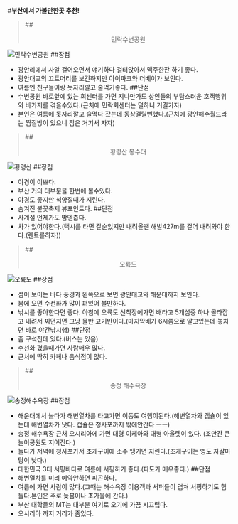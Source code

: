#**부산에서 가볼만한곳 추천!**
>##<center>민락수변공원</center>

![민락수변공원](https://t1.daumcdn.net/cfile/tistory/2712B63853E0FA3103)
##장점
+ 광안리에서 사알 걸어오면서 얘기하다 걸터앉아서 맥주한잔 하기 좋다.
+ 광안대교의 끄트머리를 보긴하지만 아이파크와 더베이가 보인다.
+ 여름엔 친구들이랑 돗자리깔고 술먹기좋다.
##단점
+ 수변공원 바로앞에 있는 회센터를 가면 지나만가도 상인들의 부담스러운 호객행위와 바가지를 겪을수있다.(근처에 민락회센터는 덜하니 거길가자)
+ 본인은 여름에 돗자리깔고 술먹다 잤는데 동상걸릴뻔했다.(근처에 광안해수월드라는 찜질방이 있으니 잠은 거기서 자자)

>##<center>황령산 봉수대</center>

![황령산](https://t1.daumcdn.net/cfile/tistory/2444C94C592A45180E)
##장점
+ 야경이 이쁘다.
+ 부산 거의 대부분을 한번에 볼수있다.
+ 야경도 좋지만 석양질때가 지린다.
+ 숨겨진 불꽃축제 뷰포인트다.
##단점
+ 사계절 언제가도 밤엔춥다.
+ 차가 있어야한다.(택시를 타면 갈순있지만 내려올땐 해발427m를 걸어 내려와야 한다.(렌트를하자))

>##<center>오륙도</center>

![오륙도](https://newsimg.sedaily.com/2018/03/23/1RX3BLMOME_1.jpg)
##장점
+ 섬이 보이는 바다 풍경과 왼쪽으로 보면 광안대교와 해운대까지 보인다.
+ 봄에 오면 수선화가 많이 펴있어 볼만하다.
+ 낚시를 좋아한다면 좋다. 아침에 오륙도 선착장에가면 배타고 5개섬중 하나 골라잡고 내려서 찌던지면 그냥 물반 고기반이다.(마지막배가 6시쯤으로 알고있는데 놓치면 바로 야간낚시행)
##단점
+ 좀 구석진데 있다.(버스는 있음)
+ 수선화 폈을때가면 사람매우 많다.
+ 근처에 딱히 카페나 음식점이 없다.

>##<center>송정 해수욕장</center>

![송정해수욕장](https://dimg.donga.com/wps/NEWS/IMAGE/2021/02/06/105307426.1.jpg)
##장점
+ 해운대에서 놀다가 해변열차를 타고가면 이동도 여행이된다.(해변열차와 캡슐이 있는데 해변열차가 낫다. 캡슐은 청사포까지 밖에안간다 ㅡㅡ)
+ 송정 해수욕장 근처 오시리아에 가면 대형 이케아와 대형 아울렛이 있다. (조만간 큰 놀이공원도 지어진다.)
+ 놀다가 저녁에 청사포가서 조개구이에 소주 땡기면 지린다.(조개구이는 영도 자갈마당이 낫다.)
+ 대한민국 3대 서핑바다로 여름에 서핑하기 좋다.(파도가 매우좋다.)
##단점
+ 해변열차를 미리 예약안하면 피곤하다.
+ 여름에 가면 사람이 많다.(그때는 해수욕장 이용객과 서퍼들이 겹쳐 서핑하기도 힘들다.본인은 주로 늦봄이나 초가을에 간다.)
+ 부산 대학들의 MT는 대부분 여기로 오기에 가끔 시끄럽다.
+ 오시리아 까지 거리가 좀있다.




